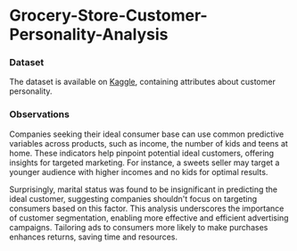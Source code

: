 # Grocery-Store-Customer-Personality-Analysis

### Dataset ###
The dataset is available on [Kaggle](https://www.kaggle.com/datasets/imakash3011/customer-personality-analysis), containing attributes about customer personality.

### Observations ###
Companies seeking their ideal consumer base can use common predictive variables across products, such as income, the number of kids and teens at home. These indicators help pinpoint potential ideal customers, offering insights for targeted marketing. For instance, a sweets seller may target a younger audience with higher incomes and no kids for optimal results.

Surprisingly, marital status was found to be insignificant in predicting the ideal customer, suggesting companies shouldn't focus on targeting consumers based on this factor. This analysis underscores the importance of customer segmentation, enabling more effective and efficient advertising campaigns. Tailoring ads to consumers more likely to make purchases enhances returns, saving time and resources.

